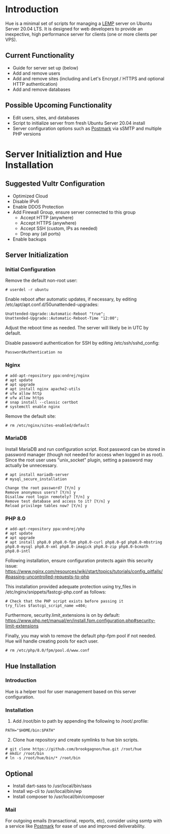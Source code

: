 # Introduction

Hue is a minimal set of scripts for managing a [LEMP](https://lemp.io/) server on Ubuntu Server 20.04 LTS. It is designed for web developers to provide an inexpective, high performance server for clients (one or more clients per VPS).

## Current Functionality

* Guide for server set up (below)
* Add and remove users
* Add and remove sites (including and Let's Encrypt / HTTPS and optional HTTP authentication)
* Add and remove databases

## Possible Upcoming Functionality

* Edit users, sites, and databases
* Script to initialize server from fresh Ubuntu Server 20.04 install
* Server configuration options such as [Postmark](https://postmarkapp.com/) via sSMTP and multiple PHP versions

# Server Initializtion and Hue Installation

## Suggested Vultr Configuration

* Optimized Cloud
* Disable IPv6
* Enable DDOS Protection
* Add Firewall Group, ensure server connected to this group
  * Accept HTTP (anywhere)
  * Accept HTTPS (anywhere)
  * Accept SSH (custom, IPs as needed)
  * Drop any (all ports) 
* Enable backups

## Server Initialization

### Initial Configuration

Remove the default non-root user:

```
# userdel -r ubuntu
```

Enable reboot after automatic updates, if necessary, by editing /etc/apt/apt.conf.d/50unattended-upgrades:

```
Unattended-Upgrade::Automatic-Reboot "true";
Unattended-Upgrade::Automatic-Reboot-Time "12:00";
```

Adjust the reboot time as needed. The server will likely be in UTC by default.

Disable password authentication for SSH by editing /etc/ssh/sshd_config:

```
PasswordAuthentication no
```

### Nginx

```
# add-apt-repository ppa:ondrej/nginx
# apt update
# apt upgrade
# apt install nginx apache2-utils
# ufw allow http
# ufw allow https
# snap install --classic certbot
# systemctl enable nginx
```

Remove the default site:

```
# rm /etc/nginx/sites-enabled/default
```

### MariaDB

Install MariaDB and run configuration script. Root password can be stored in password manager (though not needed for access when logged in as root). Since the root user uses "unix_socket" plugin, setting a password may actually be unnecessary.

```
# apt install mariadb-server
# mysql_secure_installation

Change the root password? [Y/n] y
Remove anonymous users? [Y/n] y
Disallow root login remotely? [Y/n] y
Remove test database and access to it? [Y/n] y
Reload privilege tables now? [Y/n] y
```

### PHP 8.0

```
# add-apt-repository ppa:ondrej/php
# apt update
# apt upgrade
# apt install php8.0 php8.0-fpm php8.0-curl php8.0-gd php8.0-mbstring php8.0-mysql php8.0-xml php8.0-imagick php8.0-zip php8.0-bcmath php8.0-intl
```

Following installation, ensure configuration protects again this security issue:
https://www.nginx.com/resources/wiki/start/topics/tutorials/config_pitfalls/#passing-uncontrolled-requests-to-php

This installation provided adequate protection using try_files in /etc/nginx/snippets/fastcgi-php.conf as follows:

```
# Check that the PHP script exists before passing it
try_files $fastcgi_script_name =404;
```

Furthermore, security.limit_extensions is on by default:  
https://www.php.net/manual/en/install.fpm.configuration.php#security-limit-extensions

Finally, you may wish to remove the default php-fpm pool if not needed. Hue will handle creating pools for each user.

```
# rm /etc/php/8.0/fpm/pool.d/www.conf
```

## Hue Installation

### Introduction

Hue is a helper tool for user management based on this server configuration.

### Installation

1. Add /root/bin to path by appending the following to /root/.profile:

```
PATH="$HOME/bin:$PATH"
```

2. Clone hue repository and create symlinks to hue bin scripts.

```
# git clone https://github.com/brookgagnon/hue.git /root/hue
# mkdir /root/bin
# ln -s /root/hue/bin/* /root/bin
```

## Optional

* Install dart-sass to /usr/local/bin/sass
* Install wp-cli to /usr/local/bin/wp
* Install composer to /usr/local/bin/composer

### Mail

For outgoing emails (transactional, reports, etc), consider using ssmtp with a service like [Postmark](https://postmarkapp.com/) for ease of use and improved deliverability.
